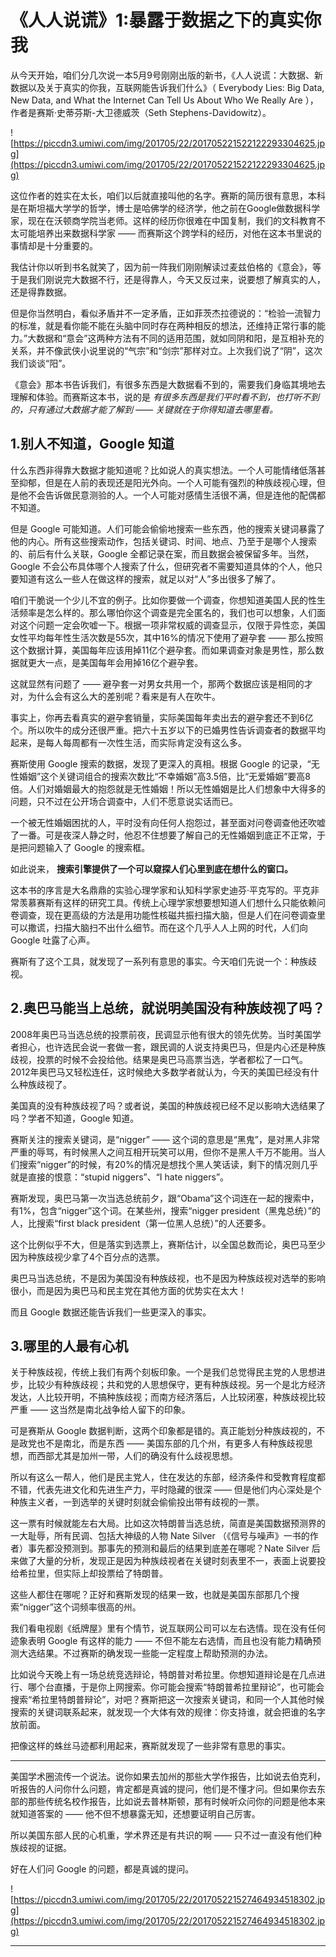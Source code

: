 # 《人人说谎》1:暴露于数据之下的真实你我

从今天开始，咱们分几次说一本5月9号刚刚出版的新书，《人人说谎：大数据、新数据以及关于真实的你我，互联网能告诉我们什么》（ Everybody Lies: Big Data, New Data, and What the Internet Can Tell Us About Who We Really Are ），作者是赛斯·史蒂芬斯-大卫德威茨（Seth Stephens-Davidowitz）。

![https://piccdn3.umiwi.com/img/201705/22/201705221522122293304625.jpg](https://piccdn3.umiwi.com/img/201705/22/201705221522122293304625.jpg)

这位作者的姓实在太长，咱们以后就直接叫他的名字。赛斯的简历很有意思，本科是在斯坦福大学学的哲学，博士是哈佛学的经济学，他之前在Google做数据科学家，现在在沃顿商学院当老师。这样的经历你很难在中国复制，我们的文科教育不太可能培养出来数据科学家 —— 而赛斯这个跨学科的经历，对他在这本书里说的事情却是十分重要的。

我估计你以听到书名就笑了，因为前一阵我们刚刚解读过麦兹伯格的《意会》，等于是我们刚说完大数据不行，还是得靠人，今天又反过来，说要想了解真实的人，还是得靠数据。

但是你当然明白，看似矛盾并不一定矛盾，正如菲茨杰拉德说的：“检验一流智力的标准，就是看你能不能在头脑中同时存在两种相反的想法，还维持正常行事的能力。”大数据和“意会”这两种方法有不同的适用范围，就如同阴和阳，是互相补充的关系，并不像武侠小说里说的“气宗”和“剑宗”那样对立。上次我们说了“阴”，这次我们谈谈“阳”。

《意会》那本书告诉我们，有很多东西是大数据看不到的，需要我们身临其境地去理解和体验。而赛斯这本书，说的是 *有很多东西是我们平时看不到，也打听不到的，只有通过大数据才能了解到 —— 关键就在于你得知道去哪里看。*

## 1.别人不知道，Google 知道

什么东西非得靠大数据才能知道呢？比如说人的真实想法。一个人可能情绪低落甚至抑郁，但是在人前的表现还是阳光外向。一个人可能有强烈的种族歧视心理，但是他不会告诉做民意测验的人。一个人可能对感情生活很不满，但是连他的配偶都不知道。

但是 Google 可能知道。人们可能会偷偷地搜索一些东西，他的搜索关键词暴露了他的内心。所有这些搜索动作，包括关键词、时间、地点、乃至于是哪个人搜索的、前后有什么关联，Google 全都记录在案，而且数据会被保留多年。当然，Google 不会公布具体哪个人搜索了什么，但研究者不需要知道具体的个人，他只要知道有这么一些人在做这样的搜索，就足以对“人”多出很多了解了。

咱们干脆说一个少儿不宜的例子。比如你要做一个调查，你想知道美国人民的性生活频率是怎么样的。那么哪怕你这个调查是完全匿名的，我们也可以想象，人们面对这个问题一定会吹嘘一下。根据一项非常权威的调查显示，仅限于异性恋，美国女性平均每年性生活次数是55次，其中16%的情况下使用了避孕套 —— 那么按照这个数据计算，美国每年应该用掉11亿个避孕套。而如果调查对象是男性，那么数据就更大一点，是美国每年会用掉16亿个避孕套。

这就显然有问题了 —— 避孕套一对男女共用一个，那两个数据应该是相同的才对，为什么会有这么大的差别呢？看来是有人在吹牛。

事实上，你再去看真实的避孕套销量，实际美国每年卖出去的避孕套还不到6亿个。所以吹牛的成分还很严重。把六十五岁以下的已婚男性告诉调查者的数据平均起来，是每人每周都有一次性生活，而实际肯定没有这么多。

赛斯使用 Google 搜索的数据，发现了更深入的真相。根据 Google 的记录，“无性婚姻”这个关键词组合的搜索次数比“不幸婚姻”高3.5倍，比“无爱婚姻”要高8倍。人们对婚姻最大的抱怨就是无性婚姻！所以无性婚姻是比人们想象中大得多的问题，只不过在公开场合调查中，人们不愿意说实话而已。

一个被无性婚姻困扰的人，平时没有向任何人抱怨过，甚至面对问卷调查他还吹嘘了一番。可是夜深人静之时，他忍不住想要了解自己的无性婚姻到底正不正常，于是把问题输入了 Google 的搜索框。

如此说来， **搜索引擎提供了一个可以窥探人们心里到底在想什么的窗口。**

这本书的序言是大名鼎鼎的实验心理学家和认知科学家史迪芬·平克写的。平克非常羡慕赛斯有这样的研究工具。传统上心理学家想要想知道人们想什么只能依赖问卷调查，现在更高级的方法是用功能性核磁共振扫描大脑，但是人们在问卷调查里可以撒谎，扫描大脑扫不出什么细节。而在这个几乎人人上网的时代，人们向 Google 吐露了心声。

赛斯有了这个工具，就发现了一系列有意思的事实。今天咱们先说一个：种族歧视。

## 2.奥巴马能当上总统，就说明美国没有种族歧视了吗？

2008年奥巴马当选总统的投票前夜，民调显示他有很大的领先优势。当时美国学者担心，也许选民会说一套做一套，跟民调的人说支持奥巴马，但是内心还是种族歧视，投票的时候不会投给他。结果是奥巴马高票当选，学者都松了一口气。2012年奥巴马又轻松连任，这时候绝大多数学者就认为，今天的美国已经没有什么种族歧视了。

美国真的没有种族歧视了吗？或者说，美国的种族歧视已经不足以影响大选结果了吗？学者不知道，Google 知道。

赛斯关注的搜索关键词，是“nigger” —— 这个词的意思是“黑鬼”，是对黑人非常严重的辱骂，有时候黑人之间互相开玩笑可以用，但你不是黑人千万不能用。当人们搜索“nigger”的时候，有20%的情况是想找个黑人笑话读，剩下的情况则几乎就是直接的恨意：“stupid niggers”、“I hate niggers”。

赛斯发现，奥巴马第一次当选总统前夕，跟“Obama”这个词连在一起的搜索中，有1%，包含“nigger”这个词。在某些州，搜索“nigger president（黑鬼总统）”的人，比搜索“first black president（第一位黑人总统）”的人还要多。

这个比例似乎不大，但是落实到选票上，赛斯估计，以全国总数而论，奥巴马至少因为种族歧视少拿了4个百分点的选票。

奥巴马当选总统，不是因为美国没有种族歧视，也不是因为种族歧视对选举的影响很小，而是因为奥巴马和民主党在其他方面的优势实在太大！

而且 Google 数据还能告诉我们一些更深入的事实。

## 3.哪里的人最有心机

关于种族歧视，传统上我们有两个刻板印象。一个是我们总觉得民主党的人思想进步，比较少有种族歧视；共和党的人思想保守，更有种族歧视。另一个是北方经济发达，人比较开明，不搞种族歧视；而南方经济落后，人比较闭塞，种族歧视比较严重 —— 这当然是南北战争给人留下的印象。

可是赛斯从 Google 数据判断，这两个印象都是错的。真正能划分种族歧视的，不是政党也不是南北，而是东西 —— 美国东部的几个州，有更多人有种族歧视思想，而西部尤其是加州一带，人们的确没有什么歧视思想。

所以有这么一帮人，他们是民主党人，住在发达的东部，经济条件和受教育程度都不错，代表先进文化和先进生产力，平时隐藏的很深 —— 但是他们内心深处是个种族主义者，一到选举的关键时刻就会偷偷投出带有歧视的一票。

这一票有时候就能左右大局。比如这次特朗普当选总统，简直是美国数据预测界的一大耻辱，所有民调、包括大神级的人物 Nate Silver （《信号与噪声》一书的作者）事先都没预测到。那事先的预测和最后的结果到底差在哪呢？Nate Silver 后来做了大量的分析，发现正是因为种族歧视者在关键时刻表里不一，表面上说要投给希拉里，但实际上却投票给了特朗普。

这些人都住在哪呢？正好和赛斯发现的结果一致，也就是美国东部那几个搜索“nigger”这个词频率很高的州。

我们看电视剧《纸牌屋》里有个情节，说互联网公司可以左右选情。现在没有任何迹象表明 Google 有这样的能力 —— 不但不能左右选情，而且也没有能力精确预测大选结果。不过赛斯的确发现一些能一定程度上帮助预测的办法。

比如说今天晚上有一场总统竞选辩论，特朗普对希拉里。你想知道辩论是在几点进行、哪个台直播，于是你上网搜索。你可能会搜索“特朗普希拉里辩论”，也可能会搜索“希拉里特朗普辩论”，对吧？赛斯把这一次搜索关键词，和同一个人其他时候搜索的关键词联系起来，就发现一个大体有效的规律：你支持谁，就会把谁的名字放前面。

把像这样的蛛丝马迹都利用起来，赛斯就发现了一些非常有意思的事实。

***

美国学术圈流传一个说法。说你如果去加州的那些大学作报告，比如说去伯克利，听报告的人问你什么问题，肯定都是真诚的提问，他们是不懂才问。但如果你去东部的那些传统名校作报告，比如说去普林斯顿，那有时候听众问你的问题是他本来就知道答案的 —— 他不但不想暴露无知，还想要证明自己厉害。

所以美国东部人民的心机重，学术界还是有共识的啊 —— 只不过一直没有他们种族歧视的证据。

好在人们问 Google 的问题，都是真诚的提问。  

![https://piccdn3.umiwi.com/img/201705/22/201705221527464934518302.jpg](https://piccdn3.umiwi.com/img/201705/22/201705221527464934518302.jpg)

---
